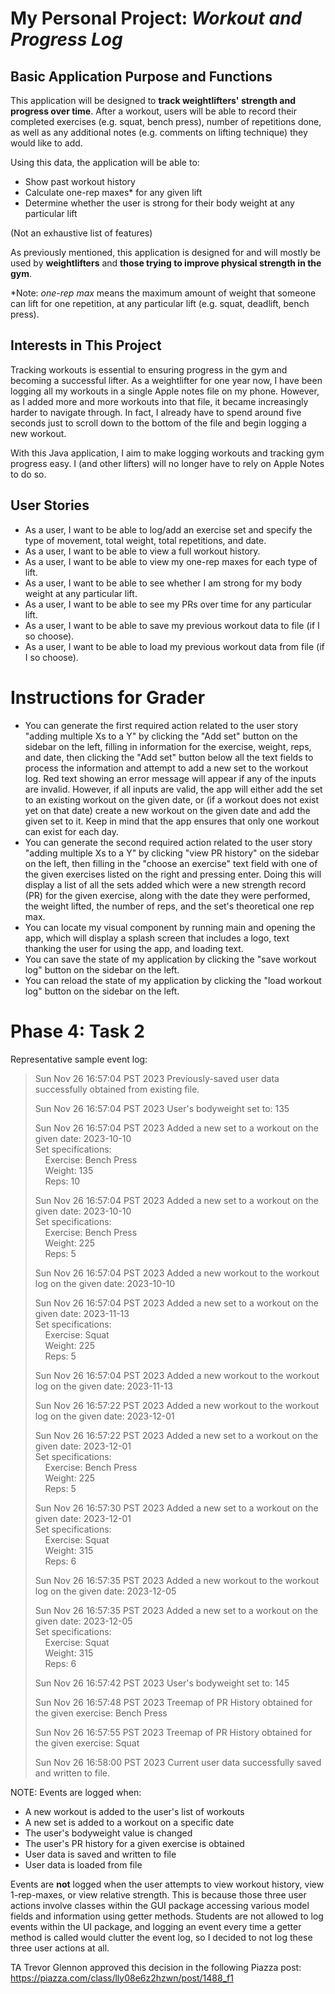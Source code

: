 # My Personal Project: *Workout and Progress Log*

## Basic Application Purpose and Functions

This application will be designed to **track weightlifters' strength and progress over time**. After a workout, users 
will be able to record their completed exercises (e.g. squat, bench press), number of repetitions done, as well as any 
additional notes (e.g. comments on lifting technique) they would like to add. 

Using this data, the application will be able to:
- Show past workout history
- Calculate one-rep maxes* for any given lift
- Determine whether the user is strong for their body weight at any particular lift

(Not an exhaustive list of features)

As previously mentioned, this application is designed for and will mostly be used by **weightlifters** and **those 
trying to improve physical strength in the gym**.

*Note: *one-rep max* means the maximum amount of weight that someone can lift for one repetition, at any particular lift 
(e.g. squat, deadlift, bench press).

## Interests in This Project

Tracking workouts is essential to ensuring progress in the gym and becoming a successful lifter. As a weightlifter for 
one year now, I have been logging all my workouts in a single Apple notes file on my phone. However, as I added
more and more workouts into that file, it became increasingly harder to navigate through. In fact, I already have to 
spend around five seconds just to scroll down to the bottom of the file and begin logging a new workout. 

With this Java application, I aim to make logging workouts and tracking gym progress easy. I (and other lifters) will no
longer have to rely on Apple Notes to do so.

## User Stories

- As a user, I want to be able to log/add an exercise set and specify the type of movement, total weight, 
total repetitions, and date.
- As a user, I want to be able to view a full workout history.
- As a user, I want to be able to view my one-rep maxes for each type of lift.
- As a user, I want to be able to see whether I am strong for my body weight at any particular lift.
- As a user, I want to be able to see my PRs over time for any particular lift.
- As a user, I want to be able to save my previous workout data to file (if I so choose).
- As a user, I want to be able to load my previous workout data from file (if I so choose).

# Instructions for Grader

- You can generate the first required action related to the user story "adding multiple Xs to a Y" by clicking the 
"Add set" button on the sidebar on the left, filling in information for the exercise, weight, reps, and date, then
clicking the "Add set" button below all the text fields to process the information and attempt to add a new set to the 
workout log. Red text showing an error message will appear if any of the inputs are invalid. However, if all inputs
are valid, the app will either add the set to an existing workout on the given date, or (if a workout does not exist
yet on that date) create a new workout on the given date and add the given set to it. Keep in mind that the app ensures
that only one workout can exist for each day.
- You can generate the second required action related to the user story "adding multiple Xs to a Y" by clicking 
"view PR history" on the sidebar on the left, then filling in the "choose an exercise" text field with one of the 
given exercises listed on the right and pressing enter. Doing this will display a list of all the sets added which were
a new strength record (PR) for the given exercise, along with the date they were performed, the weight lifted, the 
number of reps, and the set's theoretical one rep max.
- You can locate my visual component by running main and opening the app, which will display a splash screen that 
includes a logo, text thanking the user for using the app, and loading text.
- You can save the state of my application by clicking the "save workout log" button on the sidebar on the left.
- You can reload the state of my application by clicking the "load workout log" button on the sidebar on the left.

# Phase 4: Task 2

Representative sample event log:
>Sun Nov 26 16:57:04 PST 2023
>Previously-saved user data successfully obtained from existing file.
>
>Sun Nov 26 16:57:04 PST 2023
>User's bodyweight set to: 135
>
>Sun Nov 26 16:57:04 PST 2023
>Added a new set to a workout on the given date: 2023-10-10
><br>Set specifications:
><br>&nbsp;&nbsp;&nbsp;&nbsp;Exercise: Bench Press
><br>&nbsp;&nbsp;&nbsp;&nbsp;Weight: 135
><br>&nbsp;&nbsp;&nbsp;&nbsp;Reps: 10
>
>Sun Nov 26 16:57:04 PST 2023
>Added a new set to a workout on the given date: 2023-10-10
><br>Set specifications:
><br>&nbsp;&nbsp;&nbsp;&nbsp;Exercise: Bench Press
><br>&nbsp;&nbsp;&nbsp;&nbsp;Weight: 225
><br>&nbsp;&nbsp;&nbsp;&nbsp;Reps: 5
>
>Sun Nov 26 16:57:04 PST 2023
>Added a new workout to the workout log on the given date: 2023-10-10
>
>Sun Nov 26 16:57:04 PST 2023
>Added a new set to a workout on the given date: 2023-11-13
><br>Set specifications:
><br>&nbsp;&nbsp;&nbsp;&nbsp;Exercise: Squat
><br>&nbsp;&nbsp;&nbsp;&nbsp;Weight: 225
><br>&nbsp;&nbsp;&nbsp;&nbsp;Reps: 5
>
>Sun Nov 26 16:57:04 PST 2023
>Added a new workout to the workout log on the given date: 2023-11-13
>
>Sun Nov 26 16:57:22 PST 2023
>Added a new workout to the workout log on the given date: 2023-12-01
>
>Sun Nov 26 16:57:22 PST 2023
>Added a new set to a workout on the given date: 2023-12-01
><br>Set specifications:
><br>&nbsp;&nbsp;&nbsp;&nbsp;Exercise: Bench Press
><br>&nbsp;&nbsp;&nbsp;&nbsp;Weight: 225
><br>&nbsp;&nbsp;&nbsp;&nbsp;Reps: 5
>
>Sun Nov 26 16:57:30 PST 2023
>Added a new set to a workout on the given date: 2023-12-01
><br>Set specifications:
><br>&nbsp;&nbsp;&nbsp;&nbsp;Exercise: Squat
><br>&nbsp;&nbsp;&nbsp;&nbsp;Weight: 315
><br>&nbsp;&nbsp;&nbsp;&nbsp;Reps: 6
>
>Sun Nov 26 16:57:35 PST 2023
>Added a new workout to the workout log on the given date: 2023-12-05
>
>Sun Nov 26 16:57:35 PST 2023
>Added a new set to a workout on the given date: 2023-12-05
><br>Set specifications:
><br>&nbsp;&nbsp;&nbsp;&nbsp;Exercise: Squat
><br>&nbsp;&nbsp;&nbsp;&nbsp;Weight: 315
><br>&nbsp;&nbsp;&nbsp;&nbsp;Reps: 6
>
>Sun Nov 26 16:57:42 PST 2023
>User's bodyweight set to: 145
>
>Sun Nov 26 16:57:48 PST 2023
>Treemap of PR History obtained for the given exercise: Bench Press
>
>Sun Nov 26 16:57:55 PST 2023
>Treemap of PR History obtained for the given exercise: Squat
>
>Sun Nov 26 16:58:00 PST 2023
>Current user data successfully saved and written to file.

NOTE:
Events are logged when:
- A new workout is added to the user's list of workouts
- A new set is added to a workout on a specific date
- The user's bodyweight value is changed
- The user's PR history for a given exercise is obtained
- User data is saved and written to file
- User data is loaded from file

Events are **not** logged when the user attempts to view workout history, view 1-rep-maxes, or view relative strength. 
This is because those three user actions involve classes within the GUI package accessing various model fields and 
information using getter methods. Students are not allowed to log events within the UI package, and logging an 
event every time a getter method is called would clutter the event log, so I decided to not log these three user actions
at all. 

TA Trevor Glennon approved this decision in the following Piazza post: 
https://piazza.com/class/lly08e6z2hzwn/post/1488_f1